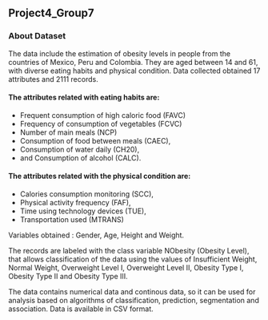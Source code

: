 ## Project4_Group7

### About Dataset
The data include the estimation of obesity levels in people from the countries of Mexico, Peru and Colombia. They are aged between 14 and 61, with diverse eating habits and physical condition. Data collected obtained 17 attributes and 2111 records.

#### The attributes related with eating habits are: 
* Frequent consumption of high caloric food (FAVC) 
* Frequency of consumption of vegetables (FCVC)
* Number of main meals (NCP)
* Consumption of food between meals (CAEC),
* Consumption of water daily (CH20),
* and Consumption of alcohol (CALC).
#### The attributes related with the physical condition are:
* Calories consumption monitoring (SCC),
* Physical activity frequency (FAF),
* Time using technology devices (TUE),
* Transportation used (MTRANS)

Variables obtained :
Gender, Age, Height and Weight.

The records are labeled with the class variable NObesity (Obesity Level), that allows classification of the data using the values of Insufficient Weight, Normal Weight, Overweight Level I, Overweight Level II, Obesity Type I, Obesity Type II and Obesity Type III. 


The data contains numerical data and continous data, so it can be used for analysis based on algorithms of classification, prediction, segmentation and association. Data is available in CSV format.
